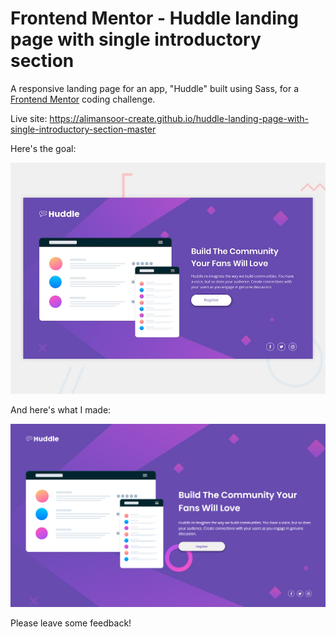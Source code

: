 # Frontend Mentor - Huddle landing page with single introductory section

A responsive landing page for an app, "Huddle" built using Sass, for a [Frontend Mentor](https://www.frontendmentor.io) coding challenge.

Live site: https://alimansoor-create.github.io/huddle-landing-page-with-single-introductory-section-master

Here's the goal:

![Design preview for the Huddle landing page with single introductory section](./design/desktop-preview.jpg)

And here's what I made:

![Outcome of the Huddle landing page with single introductory section](./images/screenshot.png)

Please leave some feedback!
